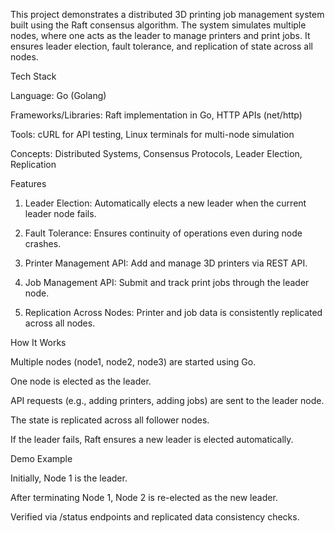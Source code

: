 This project demonstrates a distributed 3D printing job management system built using the Raft consensus algorithm. The system simulates multiple nodes, where one acts as the leader to manage printers and print jobs. It ensures leader election, fault tolerance, and replication of state across all nodes.

Tech Stack

Language: Go (Golang)

Frameworks/Libraries: Raft implementation in Go, HTTP APIs (net/http)

Tools: cURL for API testing, Linux terminals for multi-node simulation

Concepts: Distributed Systems, Consensus Protocols, Leader Election, Replication

 Features

1. Leader Election: Automatically elects a new leader when the current leader node fails.

2. Fault Tolerance: Ensures continuity of operations even during node crashes.

3. Printer Management API: Add and manage 3D printers via REST API.

4. Job Management API: Submit and track print jobs through the leader node.

5. Replication Across Nodes: Printer and job data is consistently replicated across all nodes.

 How It Works

Multiple nodes (node1, node2, node3) are started using Go.

One node is elected as the leader.

API requests (e.g., adding printers, adding jobs) are sent to the leader node.

The state is replicated across all follower nodes.

If the leader fails, Raft ensures a new leader is elected automatically.

 Demo Example

Initially, Node 1 is the leader.

After terminating Node 1, Node 2 is re-elected as the new leader.

Verified via /status endpoints and replicated data consistency checks.
